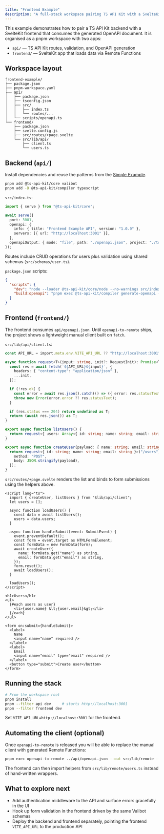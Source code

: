 ```yaml
---
title: "Frontend Example"
description: "A full-stack workspace pairing TS API Kit with a SvelteKit frontend."
---
```


This example demonstrates how to pair a TS API Kit backend with a SvelteKit frontend that consumes the generated OpenAPI document. It is organised as a pnpm workspace with two apps:

- `api/` &mdash; TS API Kit routes, validation, and OpenAPI generation
- `frontend/` &mdash; SvelteKit app that loads data via Remote Functions

## Workspace layout

```text
frontend-example/
├── package.json
├── pnpm-workspace.yaml
├── api/
│   ├── package.json
│   ├── tsconfig.json
│   ├── src/
│   │   ├── index.ts
│   │   └── routes/...
│   └── scripts/openapi.ts
└── frontend/
    ├── package.json
    ├── svelte.config.js
    ├── src/routes/+page.svelte
    └── src/lib/api/
        ├── client.ts
        └── users.ts
```

## Backend (`api/`)

Install dependencies and reuse the patterns from the [Simple Example](/examples/simple-example).

```bash
pnpm add @ts-api-kit/core valibot
pnpm add -D @ts-api-kit/compiler typescript
```

`src/index.ts`:

```ts
import { serve } from "@ts-api-kit/core";

await serve({
  port: 3001,
  openapi: {
    info: { title: "Frontend Example API", version: "1.0.0" },
    servers: [{ url: "http://localhost:3001" }],
  },
  openapiOutput: { mode: "file", path: "./openapi.json", project: "./tsconfig.json" },
});
```

Routes include CRUD operations for users plus validation using shared schemas (`src/schemas/user.ts`).

`package.json` scripts:

```json
{
  "scripts": {
    "dev": "node --loader @ts-api-kit/core/node --no-warnings src/index.ts",
    "build:openapi": "pnpm exec @ts-api-kit/compiler generate-openapi --project ./tsconfig.json --output ./openapi.json"
  }
}
```

## Frontend (`frontend/`)

The frontend consumes `api/openapi.json`. Until `openapi-to-remote` ships, the project shows a lightweight manual client built on `fetch`.

`src/lib/api/client.ts`:

```ts
const API_URL = import.meta.env.VITE_API_URL ?? "http://localhost:3001";

async function request<T>(input: string, init?: RequestInit): Promise<T> {
  const res = await fetch(`${API_URL}${input}`, {
    headers: { "content-type": "application/json" },
    ...init,
  });

  if (!res.ok) {
    const error = await res.json().catch(() => ({ error: res.statusText }));
    throw new Error(error.error ?? res.statusText);
  }

  if (res.status === 204) return undefined as T;
  return (await res.json()) as T;
}

export async function listUsers() {
  return request<{ users: Array<{ id: string; name: string; email: string }> }>("/users");
}

export async function createUser(payload: { name: string; email: string }) {
  return request<{ id: string; name: string; email: string }>("/users", {
    method: "POST",
    body: JSON.stringify(payload),
  });
}
```

`src/routes/+page.svelte` renders the list and binds to form submissions using the helpers above.

```svelte
<script lang="ts">
  import { createUser, listUsers } from "$lib/api/client";
  let users = [];

  async function loadUsers() {
    const data = await listUsers();
    users = data.users;
  }

  async function handleSubmit(event: SubmitEvent) {
    event.preventDefault();
    const form = event.target as HTMLFormElement;
    const formData = new FormData(form);
    await createUser({
      name: formData.get("name") as string,
      email: formData.get("email") as string,
    });
    form.reset();
    await loadUsers();
  }

  loadUsers();
</script>

<h1>Users</h1>
<ul>
  {#each users as user}
    <li>{user.name} &lt;{user.email}&gt;</li>
  {/each}
</ul>

<form on:submit={handleSubmit}>
  <label>
    Name
    <input name="name" required />
  </label>
  <label>
    Email
    <input name="email" type="email" required />
  </label>
  <button type="submit">Create user</button>
</form>
```

## Running the stack

```bash
# From the workspace root
pnpm install
pnpm --filter api dev     # starts http://localhost:3001
pnpm --filter frontend dev
```

Set `VITE_API_URL=http://localhost:3001` for the frontend.

## Automating the client (optional)

Once `openapi-to-remote` is released you will be able to replace the manual client with generated Remote Functions:

```bash
pnpm exec openapi-to-remote ../api/openapi.json --out src/lib/remote --base http://localhost:3001
```

The frontend can then import helpers from `src/lib/remote/users.ts` instead of hand-written wrappers.

## What to explore next

- Add authentication middleware to the API and surface errors gracefully in the UI
- Hook up form validation in the frontend driven by the same Valibot schemas
- Deploy the backend and frontend separately, pointing the frontend `VITE_API_URL` to the production API

